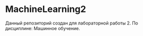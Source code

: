 # MachineLearning2
Данный репозиторий создан для лабораторной работы 2. По дисциплине: Машинное обучение.
